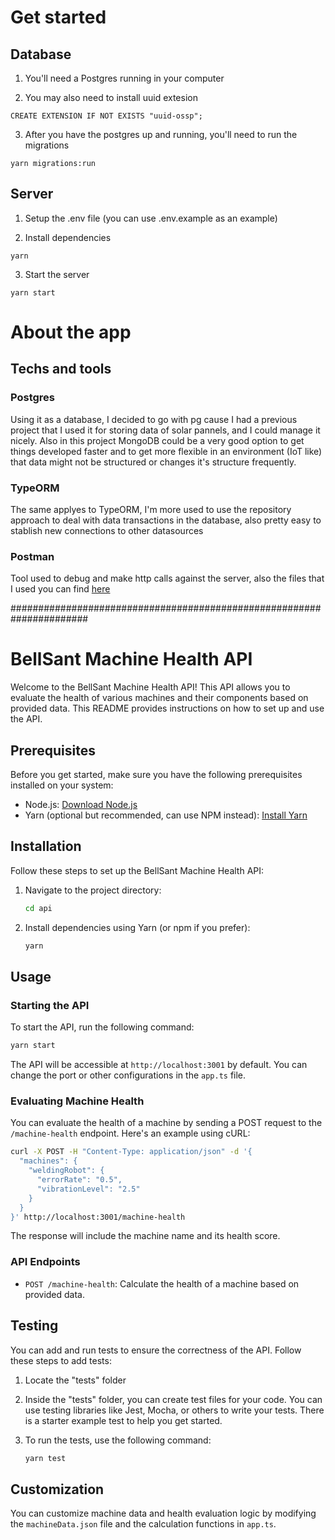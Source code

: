 # Get started

## Database

1. You'll need a Postgres running in your computer

2. You may also need to install uuid extesion

```
CREATE EXTENSION IF NOT EXISTS "uuid-ossp";
```

3. After you have the postgres up and running, you'll need to run the migrations

```
yarn migrations:run
```

## Server

1. Setup the .env file (you can use .env.example as an example)

2. Install dependencies

```
yarn
```

3. Start the server

```
yarn start
```

# About the app

## Techs and tools

### Postgres

Using it as a database, I decided to go with pg cause I had a previous project that I used it for storing data of solar pannels, and I could manage it nicely. Also in this project MongoDB could be a very good option to get things developed faster and to get more flexible in an environment (IoT like) that data might not be structured or changes it's structure frequently.

### TypeORM

The same applyes to TypeORM, I'm more used to use the repository approach to deal with data transactions in the database, also pretty easy to stablish new connections to other datasources

### Postman

Tool used to debug and make http calls against the server, also the files that I used you can find [here](./.postman)

######################################################################

# BellSant Machine Health API

Welcome to the BellSant Machine Health API! This API allows you to evaluate the health of various machines and their components based on provided data. This README provides instructions on how to set up and use the API.

## Prerequisites

Before you get started, make sure you have the following prerequisites installed on your system:

- Node.js: [Download Node.js](https://nodejs.org/)
- Yarn (optional but recommended, can use NPM instead): [Install Yarn](https://classic.yarnpkg.com/en/docs/install/)

## Installation

Follow these steps to set up the BellSant Machine Health API:

1. Navigate to the project directory:

   ```bash
   cd api
   ```

2. Install dependencies using Yarn (or npm if you prefer):

   ```bash
   yarn
   ```

## Usage

### Starting the API

To start the API, run the following command:

```bash
yarn start
```

The API will be accessible at `http://localhost:3001` by default. You can change the port or other configurations in the `app.ts` file.

### Evaluating Machine Health

You can evaluate the health of a machine by sending a POST request to the `/machine-health` endpoint. Here's an example using cURL:

```bash
curl -X POST -H "Content-Type: application/json" -d '{
  "machines": {
    "weldingRobot": {
      "errorRate": "0.5",
      "vibrationLevel": "2.5"
    }
  }
}' http://localhost:3001/machine-health
```

The response will include the machine name and its health score.

### API Endpoints

- `POST /machine-health`: Calculate the health of a machine based on provided data.

## Testing

You can add and run tests to ensure the correctness of the API. Follow these steps to add tests:

1. Locate the "tests" folder

2. Inside the "tests" folder, you can create test files for your code. You can use testing libraries like Jest, Mocha, or others to write your tests. There is a starter example test to help you get started.

3. To run the tests, use the following command:

   ```bash
   yarn test
   ```

## Customization

You can customize machine data and health evaluation logic by modifying the `machineData.json` file and the calculation functions in `app.ts`.
